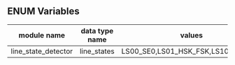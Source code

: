 ## ENUM Variables
|module name        |data type name|values  |
|-------------------|--------------|--------|
|line_state_detector|line_states   |LS00_SE0,LS01_HSK_FSK,LS10_HSJ_FSJ|
